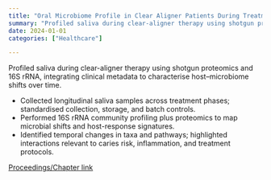 ```yaml
---
title: "Oral Microbiome Profile in Clear Aligner Patients During Treatment"
summary: "Profiled saliva during clear-aligner therapy using shotgun proteomics and 16S rRNA, integrating clinical metadata to characterise host–microbiome shifts over time."
date: 2024-01-01
categories: ["Healthcare"]

---
```


Profiled saliva during clear-aligner therapy using shotgun proteomics and 16S rRNA, integrating clinical metadata to characterise host–microbiome shifts over time.

- Collected longitudinal saliva samples across treatment phases; standardised collection, storage, and batch controls.
- Performed 16S rRNA community profiling plus proteomics to map microbial shifts and host-response signatures.
- Identified temporal changes in taxa and pathways; highlighted interactions relevant to caries risk, inflammation, and treatment protocols.

[Proceedings/Chapter link](http://hdl.handle.net/10366/159627)
